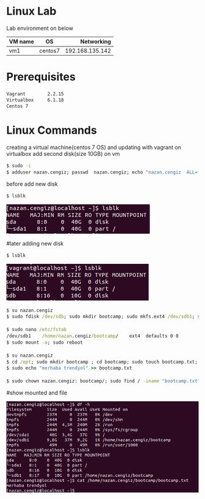 
# Linux Lab

Lab environment on below



| VM name       | OS      |  Networking     | 
| ------------- |:------: | -----:          |
| vm1           | centos7 | 192.168.135.142 |


# Prerequisites

    Vagrant        2.2.15 
    Virtualbox     6.1.18 
    Centos 7
    
# Linux Commands  

creating a virtual machine(centos 7 OS) and updating with vagrant on virtualbox
add second disk(size 10GB) on vm

``` bat
$ sudo -i
$ adduser nazan.cengiz; passwd  nazan.cengiz; echo "nazan.cengiz  ALL=(ALL:ALL) ALL" >>  /etc/sudoers; usermod -aG root nazan.cengiz; su nazan.cengiz

```

before add new disk
``` bat  
$ lsblk 
```
![Vertical](https://github.com/nzncngz/devops/blob/main/Nisan29/task1/results/before_add_disk.png)


#later adding new disk
``` bat  
$ lsblk 
```
![Vertical](https://github.com/nzncngz/devops/blob/main/Nisan29/task1/results/later_disk_adding.png)

``` bat  
$ su nazan.cengiz
$ sudo fdisk /dev/sdb; sudo mkdir bootcamp; sudo mkfs.ext4 /dev/sdb1; sudo mount /dev/sdb1 bootcamp/

$ sudo nano /etc/fstab
/dev/sdb1    /home/nazan.cengiz/bootcamp/    ext4  defaults 0 0
$ sudo mount -a; sudo reboot

$ su nazan.cengiz
$ cd /opt; sudo mkdir bootcamp ; cd bootcamp; sudo touch bootcamp.txt; sudo chown nazan.cengiz: bootcamp.txt; sudo echo "merhaba trendyol" >> bootcamp.txt
$ sudo echo "merhaba trendyol" >> bootcamp.txt

$ sudo chown nazan.cengiz: bootcamp/; sudo find / -iname "bootcamp.txt" -exec mv {} /home/nazan.cengiz/bootcamp/ \;

``` 

#show mounted and file

![Vertical](https://github.com/nzncngz/devops/blob/main/Nisan29/task1/results/mount.png)
